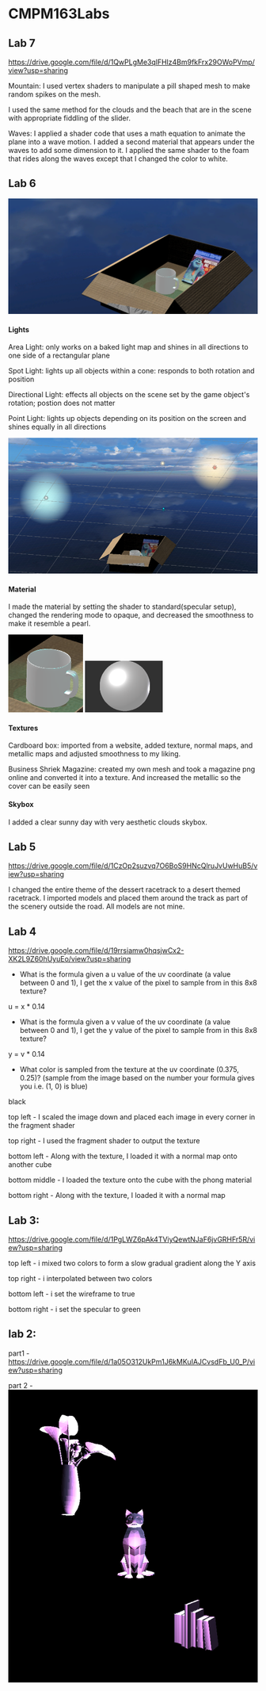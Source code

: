 # CMPM163Labs
## Lab 7
https://drive.google.com/file/d/1QwPLgMe3qlFHlz4Bm9fkFrx29OWoPVmp/view?usp=sharing

Mountain: I used vertex shaders to manipulate a pill shaped mesh to make random spikes on the mesh. 

I used the same method for the clouds and the beach that are in the scene with appropriate fiddling of the slider.

Waves: I applied a shader code that uses a math equation to animate the plane into a wave motion. I added a second material that appears under the waves to add some dimension to it.  I applied the same shader to the foam that rides along the waves except that I changed the color to white. 

## Lab 6
![](lab6/scene_playing.png)
#### Lights
Area Light: only works on a baked light map and shines in all directions to one side of a rectangular plane

Spot Light: lights up all objects within a cone: responds to both rotation and position

Directional Light: effects all objects on the scene set by the game object's rotation; postion does not matter

Point Light: lights up objects depending on its position on the screen and shines equally in all directions

![](lab6/w_lights.png)

#### Material
I made the material by setting the shader to standard(specular setup), changed the rendering mode to opaque, and decreased the smoothness to make it resemble a pearl.

![](lab6/cup.png) ![](lab6/cup_material.png)

#### Textures
Cardboard box: imported from a website, added texture, normal maps, and metallic maps and adjusted smoothness to my liking.

Business Shriek Magazine: created my own mesh and took a magazine png online and converted it into a texture. And increased the metallic so the cover can be easily seen

#### Skybox
I added a clear sunny day with very aesthetic clouds skybox. 

## Lab 5 
https://drive.google.com/file/d/1CzOp2suzvq7O6BoS9HNcQlruJvUwHuB5/view?usp=sharing

I changed the entire theme of the dessert racetrack to a desert themed racetrack. I imported models and placed them around the track as part of the scenery outside the road. All models are not mine. 

## Lab 4 
https://drive.google.com/file/d/19rrsiamw0hqsjwCx2-XK2L9Z60hUyuEo/view?usp=sharing

- What is the formula given a u value of the uv coordinate (a value between 0 and 1), I get the x value of the pixel to sample from in this 8x8 texture?

u = x * 0.14

- What is the formula given a v value of the uv coordinate (a value between 0 and 1), I get the y value of the pixel to sample from in this 8x8 texture?

y = v * 0.14

- What color is sampled from the texture at the uv coordinate (0.375, 0.25)? (sample from the image based on the number your formula gives you i.e. (1, 0) is blue)

black

top left - I scaled the image down and placed each image in every corner in the fragment shader

top right - I used the fragment shader to output the texture 

bottom left -  Along with the texture, I loaded it with a normal map onto another cube

bottom middle - I loaded the texture onto the cube with the phong material 

bottom right - Along with the texture, I loaded it with a normal map

## Lab 3: 
https://drive.google.com/file/d/1PgLWZ6pAk4TViyQewtNJaF6jvGRHFr5R/view?usp=sharing

top left - i mixed two colors to form a slow gradual gradient along the Y axis

top right - i interpolated between two colors 

bottom left - i set the wireframe to true 

bottom right - i set the specular to green 

## lab 2:

part1 - https://drive.google.com/file/d/1a05O312UkPm1J6kMKuIAJCvsdFb_U0_P/view?usp=sharing

part 2 - ![](lab2/part2screenshot.png)
